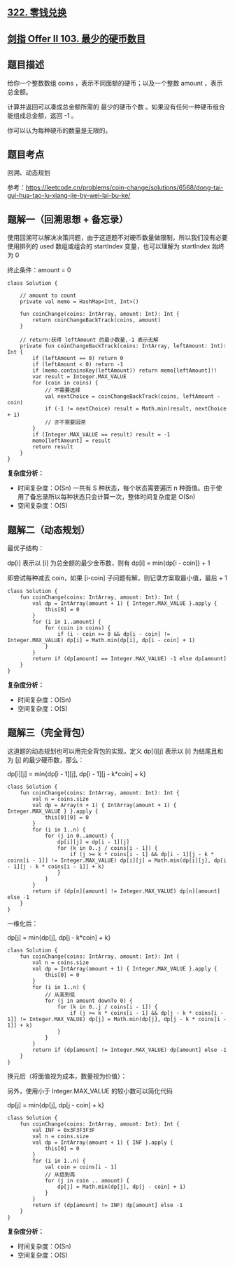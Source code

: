 ## [322. 零钱兑换](https://leetcode.cn/problems/coin-change/description/)
## [剑指 Offer II 103. 最少的硬币数目](https://leetcode.cn/problems/gaM7Ch/?favorite=e8X3pBZi)

## 题目描述

给你一个整数数组 coins ，表示不同面额的硬币；以及一个整数 amount ，表示总金额。

计算并返回可以凑成总金额所需的 最少的硬币个数 。如果没有任何一种硬币组合能组成总金额，返回 -1 。

你可以认为每种硬币的数量是无限的。

## 题目考点

回溯、动态规划

参考：https://leetcode.cn/problems/coin-change/solutions/6568/dong-tai-gui-hua-tao-lu-xiang-jie-by-wei-lai-bu-ke/

## 题解一（回溯思想 + 备忘录）

使用回溯可以解决决策问题，由于这道题不对硬币数量做限制，所以我们没有必要使用排列的 used 数组或组合的 startIndex 变量，也可以理解为 startIndex 始终为 0

终止条件：amount = 0

```
class Solution {

    // amount to count
    private val memo = HashMap<Int, Int>()

    fun coinChange(coins: IntArray, amount: Int): Int {
        return coinChangeBackTrack(coins, amount)
    }

    // return:获得 leftAmount 的最小数量,-1 表示无解
    private fun coinChangeBackTrack(coins: IntArray, leftAmount: Int): Int {
        if (leftAmount == 0) return 0
        if (leftAmount < 0) return -1
        if (memo.containsKey(leftAmount)) return memo[leftAmount]!!
        var result = Integer.MAX_VALUE
        for (coin in coins) {
            // 不需要选择
            val nextChoice = coinChangeBackTrack(coins, leftAmount - coin)
            if (-1 != nextChoice) result = Math.min(result, nextChoice + 1)
            // 亦不需要回溯
        }
        if (Integer.MAX_VALUE == result) result = -1
        memo[leftAmount] = result
        return result
    }
}
```
**复杂度分析：**

- 时间复杂度：O(Sn) 一共有 S 种状态，每个状态需要遍历 n 种面值。由于使用了备忘录所以每种状态只会计算一次，整体时间复杂度是 O(Sn)
- 空间复杂度：O(S) 

## 题解二（动态规划）

最优子结构：

dp[i] 表示以 [i] 为总金额的最少金币数，则有 dp[i] = min{dp[i - coin]} + 1

即尝试每种减去 coin，如果 [i-coin] 子问题有解，则记录方案取最小值，最后 + 1

```
class Solution {
    fun coinChange(coins: IntArray, amount: Int): Int {
        val dp = IntArray(amount + 1) { Integer.MAX_VALUE }.apply {
            this[0] = 0
        }
        for (i in 1..amount) {
            for (coin in coins) {
                if (i - coin >= 0 && dp[i - coin] != Integer.MAX_VALUE) dp[i] = Math.min(dp[i], dp[i - coin] + 1)
            }
        }
        return if (dp[amount] == Integer.MAX_VALUE) -1 else dp[amount]
    }
}
```

**复杂度分析：**

- 时间复杂度：O(Sn)
- 空间复杂度：O(S) 

## 题解三（完全背包）

这道题的动态规划也可以用完全背包的实现，定义 dp[i][j] 表示以 [i] 为结尾且和为 [j] 的最少硬币数，那么：

dp[i][j] = min{dp[i - 1][j], dp[i - 1][j - k*coin] + k}

```
class Solution {
    fun coinChange(coins: IntArray, amount: Int): Int {
        val n = coins.size
        val dp = Array(n + 1) { IntArray(amount + 1) { Integer.MAX_VALUE } }.apply {
            this[0][0] = 0
        }
        for (i in 1..n) {
            for (j in 0..amount) {
                dp[i][j] = dp[i - 1][j]
                for (k in 0..j / coins[i - 1]) {
                    if (j >= k * coins[i - 1] && dp[i - 1][j - k * coins[i - 1]] != Integer.MAX_VALUE) dp[i][j] = Math.min(dp[i][j], dp[i - 1][j - k * coins[i - 1]] + k)
                }
            }
        }
        return if (dp[n][amount] != Integer.MAX_VALUE) dp[n][amount] else -1
    }
}
```

一维化后：

dp[j] = min{dp[j], dp[j - k*coin] + k}

```
class Solution {
    fun coinChange(coins: IntArray, amount: Int): Int {
        val n = coins.size
        val dp = IntArray(amount + 1) { Integer.MAX_VALUE }.apply {
            this[0] = 0
        }
        for (i in 1..n) {
            // 从高到低
            for (j in amount downTo 0) {
                for (k in 0..j / coins[i - 1]) {
                    if (j >= k * coins[i - 1] && dp[j - k * coins[i - 1]] != Integer.MAX_VALUE) dp[j] = Math.min(dp[j], dp[j - k * coins[i - 1]] + k)
                }
            }
        }
        return if (dp[amount] != Integer.MAX_VALUE) dp[amount] else -1
    }
}
```

换元后（将面值视为成本，数量视为价值）：

另外，使用小于 Integer.MAX_VALUE 的较小数可以简化代码

dp[j] = min{dp[j], dp[j - coin] + k}

```
class Solution {
    fun coinChange(coins: IntArray, amount: Int): Int {
        val INF = 0x3F3F3F3F
        val n = coins.size
        val dp = IntArray(amount + 1) { INF }.apply {
            this[0] = 0
        }
        for (i in 1..n) {
            val coin = coins[i - 1]
            // 从低到高
            for (j in coin .. amount) {
                dp[j] = Math.min(dp[j], dp[j - coin] + 1)
            }
        }
        return if (dp[amount] != INF) dp[amount] else -1
    }
}
```

**复杂度分析：**

- 时间复杂度：O(Sn)
- 空间复杂度：O(S) 
